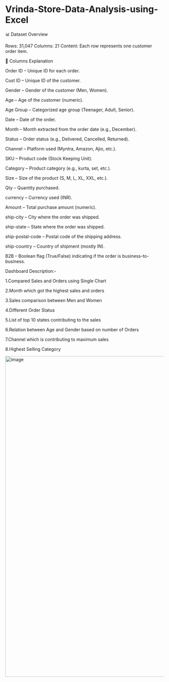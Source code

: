# Vrinda-Store-Data-Analysis-using-Excel
📊 Dataset Overview

Rows: 31,047
Columns: 21
Content: Each row represents one customer order item.

🔑 Columns Explanation

Order ID – Unique ID for each order.

Cust ID – Unique ID of the customer.

Gender – Gender of the customer (Men, Women).

Age – Age of the customer (numeric).

Age Group – Categorized age group (Teenager, Adult, Senior).

Date – Date of the order.

Month – Month extracted from the order date (e.g., December).

Status – Order status (e.g., Delivered, Cancelled, Returned).

Channel – Platform used (Myntra, Amazon, Ajio, etc.).

SKU – Product code (Stock Keeping Unit).

Category – Product category (e.g., kurta, set, etc.).

Size – Size of the product (S, M, L, XL, XXL, etc.).

Qty – Quantity purchased.

currency – Currency used (INR).

Amount – Total purchase amount (numeric).

ship-city – City where the order was shipped.

ship-state – State where the order was shipped.

ship-postal-code – Postal code of the shipping address.

ship-country – Country of shipment (mostly IN).

B2B – Boolean flag (True/False) indicating if the order is business-to-business.


Dashboard Description:-

1.Compared Sales and Orders using Single Chart

2.Month which got the highest sales and orders

3.Sales comparison between Men and Women

4.Different Order Status 

5.List of top 10 states contributing to the sales

6.Relation between Age and Gender based on number of Orders

7.Channel which is contributing to maximum sales

8.Highest Selling Category


<img width="1919" height="1019" alt="image" src="https://github.com/user-attachments/assets/68b3ef07-e4bd-4365-af25-70644c200c10" />
